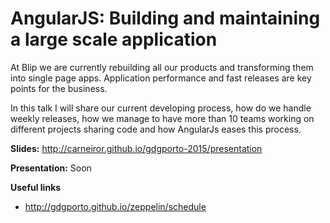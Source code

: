 # AngularJS: Building and maintaining a large scale application

At Blip we are currently rebuilding all our products and transforming them into single page apps. Application performance and fast releases are key points for the business.

In this talk I will share our current developing process, how do we handle weekly releases, how we manage to have more than 10 teams working on different projects sharing code and how AngularJs eases this process.

**Slides:** http://carneiror.github.io/gdgporto-2015/presentation

**Presentation:** Soon

**Useful links**
- http://gdgporto.github.io/zeppelin/schedule
